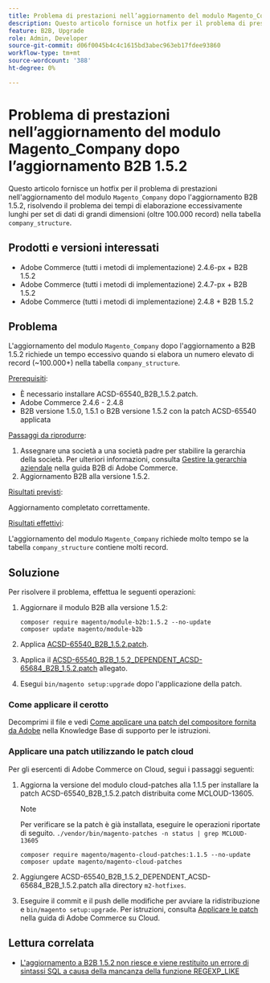 ```yaml
---
title: Problema di prestazioni nell’aggiornamento del modulo Magento_Company dopo l’aggiornamento B2B 1.5.2
description: Questo articolo fornisce un hotfix per il problema di prestazioni nell’aggiornamento del modulo Magento_Company dopo l’aggiornamento B2B 1.5.2, affrontando il problema dei tempi di elaborazione eccessivamente lunghi per i set di dati di grandi dimensioni nella tabella company_structure.
feature: B2B, Upgrade
role: Admin, Developer
source-git-commit: d06f0045b4c4c1615bd3abec963eb17fdee93860
workflow-type: tm+mt
source-wordcount: '388'
ht-degree: 0%

---
```


# Problema di prestazioni nell’aggiornamento del modulo Magento_Company dopo l’aggiornamento B2B 1.5.2

Questo articolo fornisce un hotfix per il problema di prestazioni nell&#39;aggiornamento del modulo `Magento_Company` dopo l&#39;aggiornamento B2B 1.5.2, risolvendo il problema dei tempi di elaborazione eccessivamente lunghi per set di dati di grandi dimensioni (oltre 100.000 record) nella tabella `company_structure`.

## Prodotti e versioni interessati

* Adobe Commerce (tutti i metodi di implementazione) 2.4.6-px + B2B 1.5.2
* Adobe Commerce (tutti i metodi di implementazione) 2.4.7-px + B2B 1.5.2
* Adobe Commerce (tutti i metodi di implementazione) 2.4.8 + B2B 1.5.2

## Problema

L&#39;aggiornamento del modulo `Magento_Company` dopo l&#39;aggiornamento a B2B 1.5.2 richiede un tempo eccessivo quando si elabora un numero elevato di record (~100.000+) nella tabella `company_structure`.

<u>Prerequisiti</u>:

* È necessario installare ACSD-65540_B2B_1.5.2.patch.
* Adobe Commerce 2.4.6 - 2.4.8
* B2B versione 1.5.0, 1.5.1 o B2B versione 1.5.2 con la patch ACSD-65540 applicata

<u>Passaggi da riprodurre</u>:

1. Assegnare una società a una società padre per stabilire la gerarchia della società. Per ulteriori informazioni, consulta [Gestire la gerarchia aziendale](https://experienceleague.adobe.com/en/docs/commerce-admin/b2b/company-management/manage-company-hierarchy) nella guida B2B di Adobe Commerce.
1. Aggiornamento B2B alla versione 1.5.2.

<u>Risultati previsti</u>:

Aggiornamento completato correttamente.

<u>Risultati effettivi</u>:

L&#39;aggiornamento del modulo `Magento_Company` richiede molto tempo se la tabella `company_structure` contiene molti record.

## Soluzione

Per risolvere il problema, effettua le seguenti operazioni:

1. Aggiornare il modulo B2B alla versione 1.5.2:

   ```
   composer require magento/module-b2b:1.5.2 --no-update
   composer update magento/module-b2b
   ```

1. Applica [ACSD-65540_B2B_1.5.2.patch](/help/troubleshooting/installation-and-upgrade/assets/ACSD-65540_B2B_1.5.2.zip).

1. Applica il [ACSD-65540_B2B_1.5.2_DEPENDENT_ACSD-65684_B2B_1.5.2.patch](/help/troubleshooting/installation-and-upgrade/assets/ACSD-65540_B2B_1.5.2_DEPENDENT_ACSD-65684_B2B_1.5.2.patch.zip) allegato.
1. Esegui `bin/magento setup:upgrade` dopo l&#39;applicazione della patch.

### Come applicare il cerotto

Decomprimi il file e vedi [Come applicare una patch del compositore fornita da Adobe](https://experienceleague.adobe.com/en/docs/commerce-knowledge-base/kb/how-to/how-to-apply-a-composer-patch-provided-by-magento) nella Knowledge Base di supporto per le istruzioni.

### Applicare una patch utilizzando le patch cloud

Per gli esercenti di Adobe Commerce on Cloud, segui i passaggi seguenti:

1. Aggiorna la versione del modulo cloud-patches alla 1.1.5 per installare la patch ACSD-65540_B2B_1.5.2.patch distribuita come MCLOUD-13605.

   >[!NOTE]
   >
   >Per verificare se la patch è già installata, eseguire le operazioni riportate di seguito.
   > `./vendor/bin/magento-patches -n status | grep MCLOUD-13605`

   ```
   composer require magento/magento-cloud-patches:1.1.5 --no-update
   composer update magento/magento-cloud-patches
   ```

1. Aggiungere ACSD-65540_B2B_1.5.2_DEPENDENT_ACSD-65684_B2B_1.5.2.patch alla directory `m2-hotfixes`.
1. Eseguire il commit e il push delle modifiche per avviare la ridistribuzione e `bin/magento setup:upgrade`. Per istruzioni, consulta [Applicare le patch](https://experienceleague.adobe.com/en/docs/commerce-on-cloud/user-guide/develop/upgrade/apply-patches) nella guida di Adobe Commerce su Cloud.

## Lettura correlata

* [L&#39;aggiornamento a B2B 1.5.2 non riesce e viene restituito un errore di sintassi SQL a causa della mancanza della funzione REGEXP_LIKE](https://experienceleague.adobe.com/en/docs/commerce-knowledge-base/kb/troubleshooting/installation-and-upgrade/sql-syntax-error-due-to-missing-regexp-like-function)
